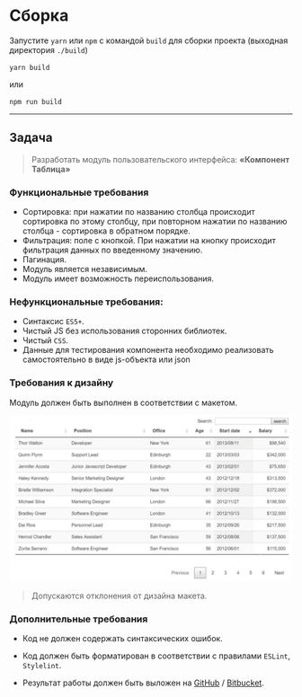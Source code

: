 # Сборка
  Запустите `yarn` или `npm` с командой `build` для сборки проекта (выходная директория `./build`)
```Shell
yarn build
```
  или
```Shell
npm run build
```

***


## Задача

> Разработать модуль пользовательского интерфейса: **«Компонент Таблица»**

### Функциональные требования
- Сортировка: при нажатии по названию столбца происходит сортировка по этому столбцу, при повторном нажатии по названию столбца - сортировка в обратном порядке.
- Фильтрация: поле с кнопкой. При нажатии на кнопку происходит фильтрация данных по введенному значению.
- Пагинация.
- Модуль является независимым.
- Модуль имеет возможность переиспользования.


### Нефункциональные требования:
- Синтаксис `ES5+`.
- Чистый JS без использования сторонних библиотек.
- Чистый `CSS`.
- Данные для тестирования компонента необходимо реализовать самостоятельно в виде js-объекта или json

### Требования к дизайну
Модуль должен быть выполнен в соответствии с макетом.

![Макет](./docs/blank.jpg "Макет")
> Допускаются отклонения от дизайна макета.
### Дополнительные требования
- Код не должен содержать синтаксических ошибок.
- Код должен быть форматирован в соответствии с правилами `ESLint`, `Stylelint`.

- Результат работы должен быть выложен на
<a href="https://github.com">GitHub</a>
/
<a href="https://bitbucket.org">Bitbucket</a>.
